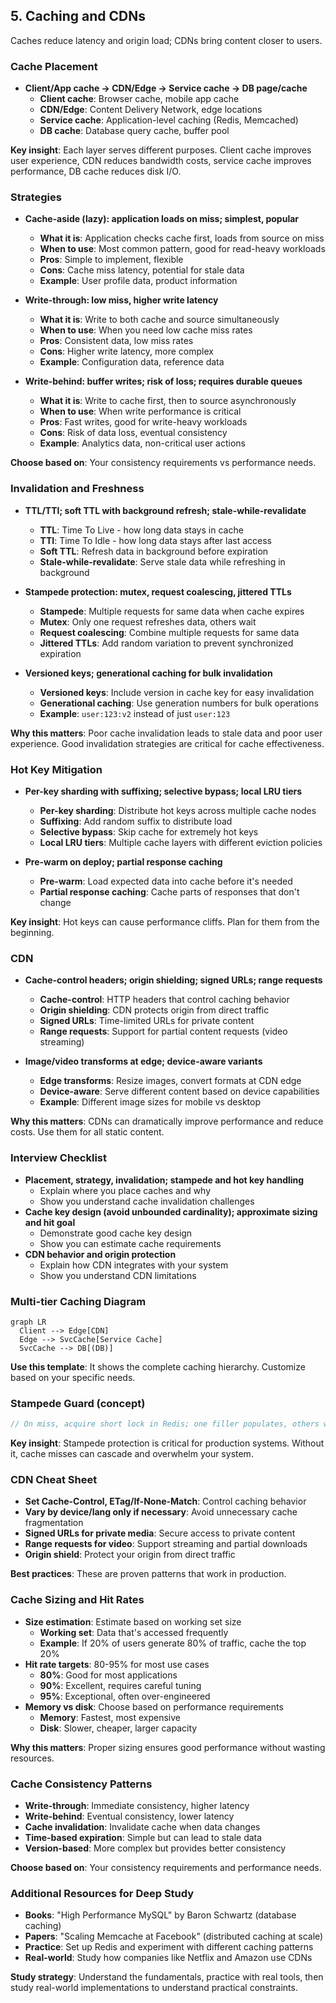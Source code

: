 ## 5. Caching and CDNs

Caches reduce latency and origin load; CDNs bring content closer to users.

### Cache Placement
- **Client/App cache → CDN/Edge → Service cache → DB page/cache**
  - **Client cache**: Browser cache, mobile app cache
  - **CDN/Edge**: Content Delivery Network, edge locations
  - **Service cache**: Application-level caching (Redis, Memcached)
  - **DB cache**: Database query cache, buffer pool

**Key insight**: Each layer serves different purposes. Client cache improves user experience, CDN reduces bandwidth costs, service cache improves performance, DB cache reduces disk I/O.

### Strategies
- **Cache-aside (lazy): application loads on miss; simplest, popular**
  - **What it is**: Application checks cache first, loads from source on miss
  - **When to use**: Most common pattern, good for read-heavy workloads
  - **Pros**: Simple to implement, flexible
  - **Cons**: Cache miss latency, potential for stale data
  - **Example**: User profile data, product information

- **Write-through: low miss, higher write latency**
  - **What it is**: Write to both cache and source simultaneously
  - **When to use**: When you need low cache miss rates
  - **Pros**: Consistent data, low miss rates
  - **Cons**: Higher write latency, more complex
  - **Example**: Configuration data, reference data

- **Write-behind: buffer writes; risk of loss; requires durable queues**
  - **What it is**: Write to cache first, then to source asynchronously
  - **When to use**: When write performance is critical
  - **Pros**: Fast writes, good for write-heavy workloads
  - **Cons**: Risk of data loss, eventual consistency
  - **Example**: Analytics data, non-critical user actions

**Choose based on**: Your consistency requirements vs performance needs.

### Invalidation and Freshness
- **TTL/TTI; soft TTL with background refresh; stale-while-revalidate**
  - **TTL**: Time To Live - how long data stays in cache
  - **TTI**: Time To Idle - how long data stays after last access
  - **Soft TTL**: Refresh data in background before expiration
  - **Stale-while-revalidate**: Serve stale data while refreshing in background

- **Stampede protection: mutex, request coalescing, jittered TTLs**
  - **Stampede**: Multiple requests for same data when cache expires
  - **Mutex**: Only one request refreshes data, others wait
  - **Request coalescing**: Combine multiple requests for same data
  - **Jittered TTLs**: Add random variation to prevent synchronized expiration

- **Versioned keys; generational caching for bulk invalidation**
  - **Versioned keys**: Include version in cache key for easy invalidation
  - **Generational caching**: Use generation numbers for bulk operations
  - **Example**: `user:123:v2` instead of just `user:123`

**Why this matters**: Poor cache invalidation leads to stale data and poor user experience. Good invalidation strategies are critical for cache effectiveness.

### Hot Key Mitigation
- **Per-key sharding with suffixing; selective bypass; local LRU tiers**
  - **Per-key sharding**: Distribute hot keys across multiple cache nodes
  - **Suffixing**: Add random suffix to distribute load
  - **Selective bypass**: Skip cache for extremely hot keys
  - **Local LRU tiers**: Multiple cache layers with different eviction policies

- **Pre-warm on deploy; partial response caching**
  - **Pre-warm**: Load expected data into cache before it's needed
  - **Partial response caching**: Cache parts of responses that don't change

**Key insight**: Hot keys can cause performance cliffs. Plan for them from the beginning.

### CDN
- **Cache-control headers; origin shielding; signed URLs; range requests**
  - **Cache-control**: HTTP headers that control caching behavior
  - **Origin shielding**: CDN protects origin from direct traffic
  - **Signed URLs**: Time-limited URLs for private content
  - **Range requests**: Support for partial content requests (video streaming)

- **Image/video transforms at edge; device-aware variants**
  - **Edge transforms**: Resize images, convert formats at CDN edge
  - **Device-aware**: Serve different content based on device capabilities
  - **Example**: Different image sizes for mobile vs desktop

**Why this matters**: CDNs can dramatically improve performance and reduce costs. Use them for all static content.

### Interview Checklist
- **Placement, strategy, invalidation; stampede and hot key handling**
  - Explain where you place caches and why
  - Show you understand cache invalidation challenges
- **Cache key design (avoid unbounded cardinality); approximate sizing and hit goal**
  - Demonstrate good cache key design
  - Show you can estimate cache requirements
- **CDN behavior and origin protection**
  - Explain how CDN integrates with your system
  - Show you understand CDN limitations

### Multi-tier Caching Diagram
```mermaid
graph LR
  Client --> Edge[CDN]
  Edge --> SvcCache[Service Cache]
  SvcCache --> DB[(DB)]
```

**Use this template**: It shows the complete caching hierarchy. Customize based on your specific needs.

### Stampede Guard (concept)
```java
// On miss, acquire short lock in Redis; one filler populates, others wait or serve stale
```

**Key insight**: Stampede protection is critical for production systems. Without it, cache misses can cascade and overwhelm your system.

### CDN Cheat Sheet
- **Set Cache-Control, ETag/If-None-Match**: Control caching behavior
- **Vary by device/lang only if necessary**: Avoid unnecessary cache fragmentation
- **Signed URLs for private media**: Secure access to private content
- **Range requests for video**: Support streaming and partial downloads
- **Origin shield**: Protect your origin from direct traffic

**Best practices**: These are proven patterns that work in production.

### Cache Sizing and Hit Rates
- **Size estimation**: Estimate based on working set size
  - **Working set**: Data that's accessed frequently
  - **Example**: If 20% of users generate 80% of traffic, cache the top 20%
- **Hit rate targets**: 80-95% for most use cases
  - **80%**: Good for most applications
  - **90%**: Excellent, requires careful tuning
  - **95%**: Exceptional, often over-engineered
- **Memory vs disk**: Choose based on performance requirements
  - **Memory**: Fastest, most expensive
  - **Disk**: Slower, cheaper, larger capacity

**Why this matters**: Proper sizing ensures good performance without wasting resources.

### Cache Consistency Patterns
- **Write-through**: Immediate consistency, higher latency
- **Write-behind**: Eventual consistency, lower latency
- **Cache invalidation**: Invalidate cache when data changes
- **Time-based expiration**: Simple but can lead to stale data
- **Version-based**: More complex but provides better consistency

**Choose based on**: Your consistency requirements and performance needs.

### Additional Resources for Deep Study
- **Books**: "High Performance MySQL" by Baron Schwartz (database caching)
- **Papers**: "Scaling Memcache at Facebook" (distributed caching at scale)
- **Practice**: Set up Redis and experiment with different caching patterns
- **Real-world**: Study how companies like Netflix and Amazon use CDNs

**Study strategy**: Understand the fundamentals, practice with real tools, then study real-world implementations to understand practical constraints.


